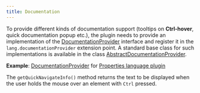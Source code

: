 ```yaml
---
title: Documentation
---
```


To provide different kinds of documentation support (tooltips on **Ctrl-hover**, quick documentation popup etc.), the plugin needs to provide an implementation of the
[DocumentationProvider](upsource:///platform/lang-api/src/com/intellij/lang/documentation/DocumentationProvider.java)
interface and register it in the `lang.documentationProvider` extension point.
A standard base class for such implementations is available in the class
[AbstractDocumentationProvider](upsource:///platform/lang-api/src/com/intellij/lang/documentation/AbstractDocumentationProvider.java).

**Example**:
[DocumentationProvider](upsource:///plugins/properties/src/com/intellij/lang/properties/PropertiesDocumentationProvider.java)
for
[Properties language plugin](upsource:///plugins/properties/)


The `getQuickNavigateInfo()` method returns the text to be displayed when the user holds the mouse over an element with `Ctrl` pressed.
